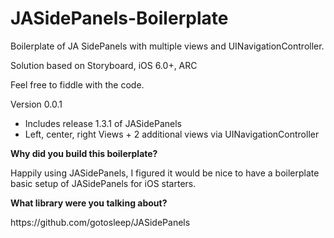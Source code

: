 JASidePanels-Boilerplate
========================

Boilerplate of JA SidePanels with multiple views and UINavigationController. 

Solution based on Storyboard, iOS 6.0+, ARC

Feel free to fiddle with the code. 

Version 0.0.1
- Includes release 1.3.1 of JASidePanels
- Left, center, right Views + 2 additional views via UINavigationController


<strong>Why did you build this boilerplate?</strong>
<p>Happily using JASidePanels, I figured it would be nice to have a boilerplate basic setup of JASidePanels for iOS starters.</p>

<strong>What library were you talking about?</strong>
<p>
https://github.com/gotosleep/JASidePanels</p>

